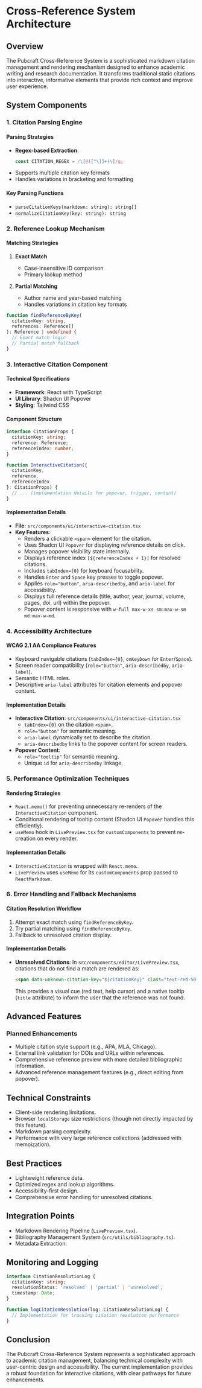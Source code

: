 # Cross-Reference System Architecture

## Overview

The Pubcraft Cross-Reference System is a sophisticated markdown citation management and rendering mechanism designed to enhance academic writing and research documentation. It transforms traditional static citations into interactive, informative elements that provide rich context and improve user experience.

## System Components

### 1. Citation Parsing Engine

#### Parsing Strategies
- **Regex-based Extraction**:
  ```typescript
  const CITATION_REGEX = /\[@([^\]]+)\]/g;
  ```
- Supports multiple citation key formats
- Handles variations in bracketing and formatting

#### Key Parsing Functions
- `parseCitationKeys(markdown: string): string[]`
- `normalizeCitationKey(key: string): string`

### 2. Reference Lookup Mechanism

#### Matching Strategies
1. **Exact Match**
   - Case-insensitive ID comparison
   - Primary lookup method

2. **Partial Matching**
   - Author name and year-based matching
   - Handles variations in citation key formats

```typescript
function findReferenceByKey(
  citationKey: string,
  references: Reference[]
): Reference | undefined {
  // Exact match logic
  // Partial match fallback
}
```

### 3. Interactive Citation Component

#### Technical Specifications
- **Framework**: React with TypeScript
- **UI Library**: Shadcn UI Popover
- **Styling**: Tailwind CSS

#### Component Structure
```typescript
interface CitationProps {
  citationKey: string;
  reference: Reference;
  referenceIndex: number;
}

function InteractiveCitation({
  citationKey,
  reference,
  referenceIndex
}: CitationProps) {
  // ... (implementation details for popover, trigger, content)
}
```

#### Implementation Details
- **File**: `src/components/ui/interactive-citation.tsx`
- **Key Features**:
  - Renders a clickable `<span>` element for the citation.
  - Uses Shadcn UI `Popover` for displaying reference details on click.
  - Manages popover visibility state internally.
  - Displays reference index `[${referenceIndex + 1}]` for resolved citations.
  - Includes `tabIndex={0}` for keyboard focusability.
  - Handles `Enter` and `Space` key presses to toggle popover.
  - Applies `role="button"`, `aria-describedby`, and `aria-label` for accessibility.
  - Displays full reference details (title, author, year, journal, volume, pages, doi, url) within the popover.
  - Popover content is responsive with `w-full max-w-xs sm:max-w-sm md:max-w-md`.

### 4. Accessibility Architecture

#### WCAG 2.1 AA Compliance Features
- Keyboard navigable citations (`tabIndex={0}`, `onKeyDown` for `Enter`/`Space`).
- Screen reader compatibility (`role="button"`, `aria-describedby`, `aria-label`).
- Semantic HTML roles.
- Descriptive `aria-label` attributes for citation elements and popover content.

#### Implementation Details
- **Interactive Citation**: `src/components/ui/interactive-citation.tsx`
  - `tabIndex={0}` on the citation `<span>`.
  - `role="button"` for semantic meaning.
  - `aria-label` dynamically set to describe the citation.
  - `aria-describedby` links to the popover content for screen readers.
- **Popover Content**:
  - `role="tooltip"` for semantic meaning.
  - Unique `id` for `aria-describedby` linkage.

### 5. Performance Optimization Techniques

#### Rendering Strategies
- `React.memo()` for preventing unnecessary re-renders of the `InteractiveCitation` component.
- Conditional rendering of tooltip content (Shadcn UI `Popover` handles this efficiently).
- `useMemo` hook in `LivePreview.tsx` for `customComponents` to prevent re-creation on every render.

#### Implementation Details
- `InteractiveCitation` is wrapped with `React.memo`.
- `LivePreview` uses `useMemo` for its `customComponents` prop passed to `ReactMarkdown`.

### 6. Error Handling and Fallback Mechanisms

#### Citation Resolution Workflow
1. Attempt exact match using `findReferenceByKey`.
2. Try partial matching using `findReferenceByKey`.
3. Fallback to unresolved citation display.

#### Implementation Details
- **Unresolved Citations**: In `src/components/editor/LivePreview.tsx`, citations that do not find a match are rendered as:
  ```html
  <span data-unknown-citation-key="${citationKey}" class="text-red-500 cursor-help" title="Reference not found: ${citationKey}">[@${citationKey}]</span>
  ```
  This provides a visual cue (red text, help cursor) and a native tooltip (`title` attribute) to inform the user that the reference was not found.

## Advanced Features

### Planned Enhancements
- Multiple citation style support (e.g., APA, MLA, Chicago).
- External link validation for DOIs and URLs within references.
- Comprehensive reference preview with more detailed bibliographic information.
- Advanced reference management features (e.g., direct editing from popover).

## Technical Constraints

- Client-side rendering limitations.
- Browser `localStorage` size restrictions (though not directly impacted by this feature).
- Markdown parsing complexity.
- Performance with very large reference collections (addressed with memoization).

## Best Practices

- Lightweight reference data.
- Optimized regex and lookup algorithms.
- Accessibility-first design.
- Comprehensive error handling for unresolved citations.

## Integration Points

- Markdown Rendering Pipeline (`LivePreview.tsx`).
- Bibliography Management System (`src/utils/bibliography.ts`).
- Metadata Extraction.

## Monitoring and Logging

```typescript
interface CitationResolutionLog {
  citationKey: string;
  resolutionStatus: 'resolved' | 'partial' | 'unresolved';
  timestamp: Date;
}

function logCitationResolution(log: CitationResolutionLog) {
  // Implementation for tracking citation resolution performance
}
```

## Conclusion

The Pubcraft Cross-Reference System represents a sophisticated approach to academic citation management, balancing technical complexity with user-centric design and accessibility. The current implementation provides a robust foundation for interactive citations, with clear pathways for future enhancements.